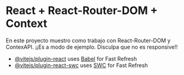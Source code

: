 # React + React-Router-DOM + Context

En este proyecto muestro como trabajo con React-Router-DOM y ContexAPI. ¡¡Es a modo de ejemplo. Disculpa que no es responsive!!

- [@vitejs/plugin-react](https://github.com/vitejs/vite-plugin-react/blob/main/packages/plugin-react/README.md) uses [Babel](https://babeljs.io/) for Fast Refresh
- [@vitejs/plugin-react-swc](https://github.com/vitejs/vite-plugin-react-swc) uses [SWC](https://swc.rs/) for Fast Refresh
